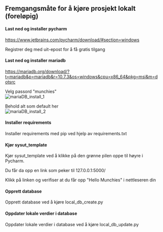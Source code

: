 ## Fremgangsmåte for å kjøre prosjekt lokalt (foreløpig)

#### Last ned og installer pycharm

https://www.jetbrains.com/pycharm/download/#section=windows

Registrer deg med uit-epost for å få gratis tilgang 

#### Last ned og installer mariadb

https://mariadb.org/download/?t=mariadb&p=mariadb&r=10.7.3&os=windows&cpu=x86_64&pkg=msi&m=dotsrc

Velg passord "munchies"  
![mariaDB_install_1](https://user-images.githubusercontent.com/98937880/154868769-7f317a29-1109-45bd-a5e2-23c48ac878d3.png)

Behold alt som default her  
![mariaDB_install_2](https://user-images.githubusercontent.com/98937880/154868776-a0fa6d99-c317-4a4d-8d16-9dbc74a318ad.png)

#### Installer requirements

Installer requirements med pip ved hjelp av requirements.txt


#### Kjør sysut_template

Kjør sysut_template ved å klikke på den grønne pilen oppe til høyre i Pycharm.

Du får da opp en link som peker til 127.0.0.1:5000/

Klikk på linken og verifiser at du får opp "Hello Munchies" i nettleseren din

#### Opprett database
Opprett database ved å kjøre local_db_create.py

#### Oppdater lokale verdier i database
Oppdater lokale verdier i database ved å kjøre local_db_update.py
